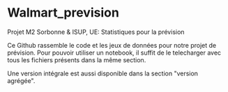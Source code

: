 # Walmart_prevision
Projet M2 Sorbonne &amp; ISUP, UE: Statistiques  pour la prévision  

Ce Github rassemble le code et les jeux de données pour notre projet de prévision. 
Pour pouvoir utiliser un notebook, il suffit de le telecharger avec tous les fichiers présents dans la même section. 

Une version intégrale est aussi disponible dans la section  "version agrégée". 
